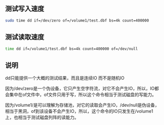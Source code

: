 ## 测试写入速度

```bash
sudo time dd if=/dev/zero of=/volume1/test.dbf bs=4k count=400000
```
## 测试读取速度

```bash
time dd if=/volume1/test.dbf bs=4k count=400000 of=/dev/null
```

## 说明

dd只能提供一个大概的测试结果，而且是连续IO 而不是随机IO

因为/dev/zero是一个伪设备，它只产生空字符流，对它不会产生IO，所以，IO都会集中在of文件中，of文件只用于写，所以这个命令相当于测试磁盘的写能力。

因为/volume1/是可以理解为存储池，对它的读取会产生IO，/dev/null是伪设备，相当于黑洞，of到该设备不会产生IO，所以，这个命令的IO只发生在/volume1上，也相当于测试磁盘列阵的读能力。